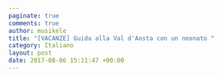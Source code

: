 ```yaml
---
paginate: true
comments: true
author: musikele
title: "[VACANZE] Guida alla Val d'Aosta con un neonato "
category: Italiano
layout: post
date: 2017-08-06 15:11:47 +00:00
---
```

